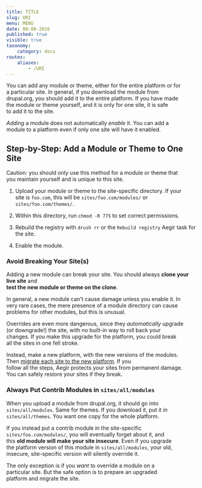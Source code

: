 ```yaml
---
title: TITLE
slug: URI
menu: MENU
date: 08-08-2016
published: true
visible: true
taxonomy:
    category: docs
routes:
    aliases:
        - /URI
---
```

You can add any module or theme, either for the entire platform or for\
a particular site. In general, if you download the module from\
drupal.org, you should add it to the entire platform. If you have made\
the module or theme yourself, and it is only for one site, it is safe\
to add it to the site.

*Adding* a module does not automatically *enable* it. You can add a\
module to a platform even if only one site will have it enabled.

Step-by-Step: Add a Module or Theme to One Site
-----------------------------------------------

Caution: you should only use this method for a module or theme that\
you maintain yourself and is unique to this site.

1.  Upload your module or theme to the site-specific directory. If your\
    site is `foo.com`, this will be `sites/foo.com/modules/` or\
    `sites/foo.com/themes/`.

1.  Within this directory, run `chmod -R 775` to set
    correct permissions.

1.  Rebuild the registry with `drush rr` or the `Rebuild registry` Aegir
    task for the site.

1.  Enable the module.

### Avoid Breaking Your Site(s)

Adding a new module can break your site. You should always **clone your
live site** and\
**test the new module or theme on the clone**.

In general, a new module can't cause damage unless you enable it. In\
very rare cases, the mere presence of a module directory can cause\
problems for other modules, but this is unusual.

Overrides are even more dangerous, since they *automatically* upgrade\
(or downgrade!) the site, with no built-in way to roll back your\
changes. If you make this upgrade for the platform, you could break\
all the sites in one fell stroke.

Instead, make a new platform, with the new versions of the modules.\
Then [migrate each site to the new platform](migrate-platform). If you\
follow all the steps, Aegir protects your sites from permanent damage.\
You can safely restore your sites if they break.

### Always Put Contrib Modules in `sites/all/modules`

When you upload a module from drupal.org, it should go into\
`sites/all/modules`. Same for themes. If you download it, put it in\
`sites/all/themes`. You want one copy for the whole platform.

If you instead put a contrib module in the site-specific\
`sites/foo.com/modules/`, you will eventually forget about it, and\
this **old module will make your site insecure**. Even if you upgrade\
the platform version of this module in `sites/all/modules`, your old,\
insecure, site-specific version will silently override it.

The only exception is if you *want* to override a module on a\
particular site. But the safe option is to prepare an upgraded\
platform and migrate the site.
